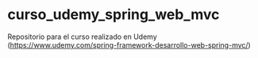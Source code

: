 # curso_udemy_spring_web_mvc
Repositorio para el curso realizado en Udemy (https://www.udemy.com/spring-framework-desarrollo-web-spring-mvc/)
